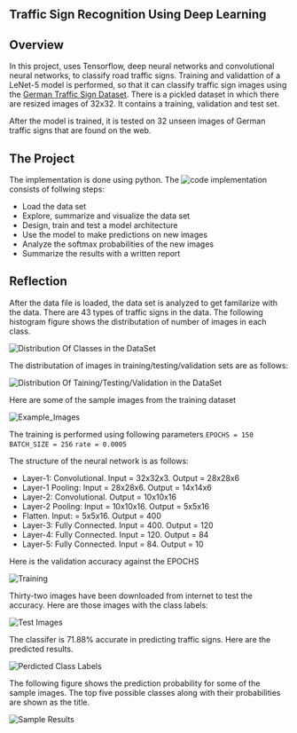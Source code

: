 [Code]: https://github.com/dringakn/CarND-Traffic-Sign-Classifier-Project/blob/master/Traffic_Sign_Classifier.ipynb
[//]: # "Image References"
[image1]: ./examples/Distribution_Of_Classes_in_the_DataSet.png "Distribution Of Classes in the DataSet"
[image2]: ./examples/Distribution_Of_Taining_Testing_Validation_in_the_DataSet.png "Distribution Of Taining/Testing/Validation in the DataSet"
[image3]: ./examples/Example_Images.png "Example_Images"
[image4]: ./examples/Training.png "Training"
[image5]: ./examples/Test_Images.png "Test Images"
[image6]: ./examples/Perdicted_Class_Labels.png "Perdicted Class Labels"
[image7]: ./examples/Sample_Results.png "Sample Results"

## Traffic Sign Recognition Using Deep Learning

Overview
---
In this project, uses Tensorflow, deep neural networks and convolutional neural networks, to classify road traffic signs. Training and validattion of a LeNet-5 model is performed, so that it can classify traffic sign images using the [German Traffic Sign Dataset](http://benchmark.ini.rub.de/?section=gtsrb&subsection=dataset). There is a pickled dataset in which there are resized images of 32x32. It contains a training, validation and test set. 

After the model is trained, it is tested on 32 unseen images of German traffic signs that are found on the web. 


The Project
---
The implementation is done using python. The ![code][Code] implementation consists of follwing steps:

* Load the data set
* Explore, summarize and visualize the data set
* Design, train and test a model architecture
* Use the model to make predictions on new images
* Analyze the softmax probabilities of the new images
* Summarize the results with a written report

## Reflection

After the data file is loaded, the data set is analyzed to get familarize with the data.
There are 43 types of traffic signs in the data. The following histogram figure shows the distributation of number of images in each class.

![][image1]

The distributation of images in training/testing/validation sets are as follows:

![][image2]

Here are some of the sample images from the training dataset

![][image3]

The training is performed using following parameters
`EPOCHS = 150`
`BATCH_SIZE = 256`
`rate = 0.0005`

The structure of the neural network is as follows:

* Layer-1: Convolutional. Input = 32x32x3. Output = 28x28x6
* Layer-1 Pooling: Input = 28x28x6. Output = 14x14x6
* Layer-2: Convolutional. Output = 10x10x16
* Layer-2 Pooling: Input = 10x10x16. Output = 5x5x16
* Flatten. Input: = 5x5x16. Output = 400
* Layer-3: Fully Connected. Input = 400. Output = 120
* Layer-4: Fully Connected. Input = 120. Output = 84
* Layer-5: Fully Connected. Input = 84. Output = 10

Here is the validation accuracy against the EPOCHS

![][image4]

Thirty-two images have been downloaded from internet to test the accuracy. Here are those images with the class labels:

![][image5]

The classifer is 71.88% accurate in predicting traffic signs. Here are the predicted results.

![][image6]

The following figure shows the prediction probability for some of the sample images. The top five possible classes along with their probabilities are shown as the title.

![][image7]